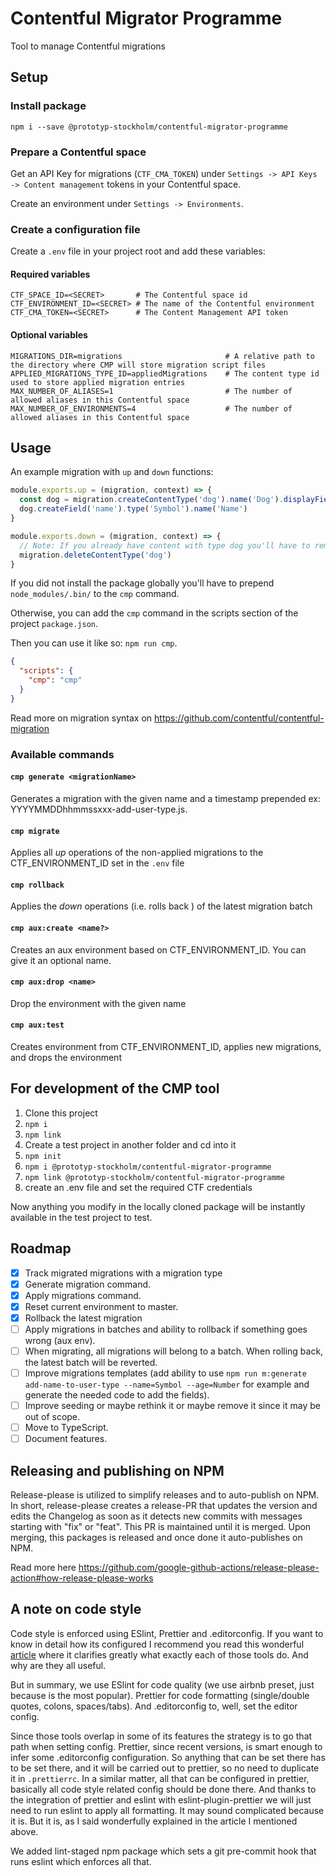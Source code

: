 # Contentful Migrator Programme

Tool to manage Contentful migrations

## Setup

### Install package

```shell script
npm i --save @prototyp-stockholm/contentful-migrator-programme
```

### Prepare a Contentful space

Get an API Key for migrations (`CTF_CMA_TOKEN`) under `Settings -> API Keys -> Content management`
tokens in your Contentful space.

Create an environment under `Settings -> Environments`.

### Create a configuration file

Create a `.env` file in your project root and add these variables:

#### Required variables

```dotenv
CTF_SPACE_ID=<SECRET>       # The Contentful space id
CTF_ENVIRONMENT_ID=<SECRET> # The name of the Contentful environment
CTF_CMA_TOKEN=<SECRET>      # The Content Management API token
```

#### Optional variables

```dotenv
MIGRATIONS_DIR=migrations                       # A relative path to the directory where CMP will store migration script files
APPLIED_MIGRATIONS_TYPE_ID=appliedMigrations    # The content type id used to store applied migration entries
MAX_NUMBER_OF_ALIASES=1                         # The number of allowed aliases in this Contentful space
MAX_NUMBER_OF_ENVIRONMENTS=4                    # The number of allowed aliases in this Contentful space
```

## Usage

An example migration with `up` and `down` functions:

```javascript
module.exports.up = (migration, context) => {
  const dog = migration.createContentType('dog').name('Dog').displayField('name')
  dog.createField('name').type('Symbol').name('Name')
}

module.exports.down = (migration, context) => {
  // Note: If you already have content with type dog you'll have to remove all dog entries, before removing the dog type
  migration.deleteContentType('dog')
}
```

If you did not install the package globally you'll have to prepend `node_modules/.bin/` to the `cmp`
command.

Otherwise, you can add the `cmp` command in the scripts section of the project `package.json`.

Then you can use it like so: `npm run cmp`.

```json
{
  "scripts": {
    "cmp": "cmp"
  }
}
```

Read more on migration syntax on https://github.com/contentful/contentful-migration

### Available commands

#### `cmp generate <migrationName>`

Generates a migration with the given name and a timestamp prepended ex:
YYYYMMDDhhmmssxxx-add-user-type.js.

#### `cmp migrate`

Applies all _up_ operations of the non-applied migrations to the CTF_ENVIRONMENT_ID set in
the `.env` file

#### `cmp rollback`

Applies the _down_ operations (i.e. rolls back ) of the latest migration batch

#### `cmp aux:create <name?>`

Creates an aux environment based on CTF_ENVIRONMENT_ID. You can give it an optional name.

#### `cmp aux:drop <name>`

Drop the environment with the given name

#### `cmp aux:test`

Creates environment from CTF_ENVIRONMENT_ID, applies new migrations, and drops the environment

## For development of the CMP tool

1. Clone this project
2. `npm i`
3. `npm link`
4. Create a test project in another folder and cd into it
5. `npm init`
6. `npm i @prototyp-stockholm/contentful-migrator-programme`
7. `npm link @prototyp-stockholm/contentful-migrator-programme`
8. create an .env file and set the required CTF credentials

Now anything you modify in the locally cloned package will be instantly available in the test
project to test.

## Roadmap

- [x]  Track migrated migrations with a migration type
- [x]  Generate migration command.
- [x]  Apply migrations command.
- [x]  Reset current environment to master.
- [x]  Rollback the latest migration
- [ ]  Apply migrations in batches and ability to rollback if something goes wrong (aux env).
- [ ]  When migrating, all migrations will belong to a batch. When rolling back, the latest batch
  will be reverted.
- [ ]  Improve migrations templates (add ability to
  use `npm run m:generate add-name-to-user-type --name=Symbol --age=Number` for example and generate
  the needed code to add the fields).
- [ ]  Improve seeding or maybe rethink it or maybe remove it since it may be out of scope.
- [ ]  Move to TypeScript.
- [ ]  Document features.

## Releasing and publishing on NPM

Release-please is utilized to simplify releases and to auto-publish on NPM. In short, release-please
creates a release-PR that updates the version and edits the Changelog as soon as it detects new
commits with messages starting with "fix" or "feat". This PR is maintained until it is merged. Upon
merging, this packages is released and once done it auto-publishes on NPM.

Read more
here https://github.com/google-github-actions/release-please-action#how-release-please-works

## A note on code style

Code style is enforced using ESlint, Prettier and .editorconfig. If you want to know in
detail how its configured I recommend you read this
wonderful [article](https://blog.theodo.com/2019/08/empower-your-dev-environment-with-eslint-prettier-and-editorconfig-with-no-conflicts)
where it clarifies greatly what exactly each of those tools do. And why are they all useful.

But in summary, we use ESlint for code quality (we use airbnb preset, just because is the
most popular). Prettier for code formatting (single/double quotes, colons, spaces/tabs). And
.editorconfig to, well, set the editor config.

Since those tools overlap in some of its features the strategy is to go that path when setting
config. Prettier, since recent versions, is smart enough to infer some .editorconfig configuration.
So anything that can be set there has to be set there, and it will be carried out to prettier, so no
need to duplicate it in `.prettierrc`. In a similar matter, all that can be configured in prettier,
basically all code style related config should be done there. And thanks to the integration of
prettier and eslint with eslint-plugin-prettier we will just need to run eslint to apply all
formatting. It may sound complicated because it is. But it is, as I said wonderfully explained in
the article I mentioned above.

We added lint-staged npm package which sets a git pre-commit hook that runs eslint which enforces
all that.
